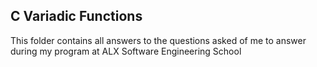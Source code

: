 ## C Variadic Functions

This folder contains all answers to the questions asked of me to answer during my program at ALX Software Engineering School
